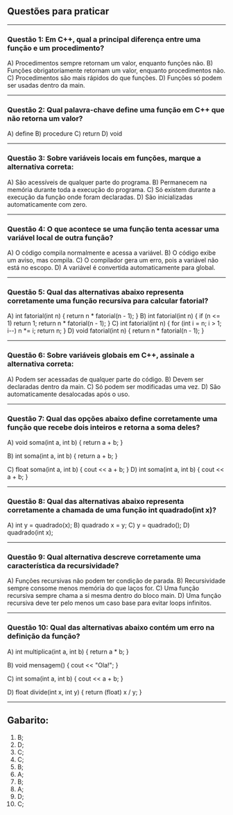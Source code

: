 ## Questões para praticar

---

### Questão 1: Em C++, qual a principal diferença entre uma função e um procedimento?

A) Procedimentos sempre retornam um valor, enquanto funções não.
B) Funções obrigatoriamente retornam um valor, enquanto procedimentos não.
C) Procedimentos são mais rápidos do que funções.
D) Funções só podem ser usadas dentro da main.

---

### Questão 2: Qual palavra-chave define uma função em C++ que não retorna um valor?

A) define
B) procedure
C) return
D) void

---

### Questão 3:  Sobre variáveis locais em funções, marque a alternativa correta:

A) São acessíveis de qualquer parte do programa.
B) Permanecem na memória durante toda a execução do programa.
C) Só existem durante a execução da função onde foram declaradas.
D) São inicializadas automaticamente com zero.

---

### Questão 4: O que acontece se uma função tenta acessar uma variável local de outra função?

A) O código compila normalmente e acessa a variável.
B) O código exibe um aviso, mas compila.
C) O compilador gera um erro, pois a variável não está no escopo.
D) A variável é convertida automaticamente para global.

---

### Questão 5: Qual das alternativas abaixo representa corretamente uma função recursiva para calcular fatorial?

A)
int fatorial(int n) {
    return n * fatorial(n - 1);
}
B)
int fatorial(int n) {
    if (n <= 1) return 1;
    return n * fatorial(n - 1);
}
C)
int fatorial(int n) {
    for (int i = n; i > 1; i--)
        n *= i;
    return n;
}
D)
void fatorial(int n) {
    return n * fatorial(n - 1);
}


---

### Questão 6: Sobre variáveis globais em C++, assinale a alternativa correta:

A) Podem ser acessadas de qualquer parte do código.
B) Devem ser declaradas dentro da main.
C) Só podem ser modificadas uma vez.
D) São automaticamente desalocadas após o uso.

---

### Questão 7: Qual das opções abaixo define corretamente uma função que recebe dois inteiros e retorna a soma deles?

A) 
void soma(int a, int b) {
    return a + b;
}

B)
int soma(int a, int b) {
    return a + b;
}

C) 
float soma(int a, int b) {
    cout << a + b;
}
D) 
int soma(int a, int b) {
    cout << a + b;
}


---

### Questão 8: Qual das alternativas abaixo representa corretamente a chamada de uma função int quadrado(int x)?

A) int y = quadrado(x);
B) quadrado x = y;
C) y = quadrado();
D) quadrado(int x);

---

### Questão 9: Qual alternativa descreve corretamente uma característica da recursividade?

A) Funções recursivas não podem ter condição de parada.
B) Recursividade sempre consome menos memória do que laços for.
C) Uma função recursiva sempre chama a si mesma dentro do bloco main.
D) Uma função recursiva deve ter pelo menos um caso base para evitar loops infinitos.

---

### Questão 10: Qual das alternativas abaixo contém um erro na definição da função?

A) 
int multiplica(int a, int b) {
    return a * b;
}

B) 
void mensagem() {
    cout << "Ola!";
}

C) 
int soma(int a, int b) {
    cout << a + b;
}

D) 
float divide(int x, int y) {
    return (float) x / y;
}

---


## Gabarito:

1) B;
2) D;
3) C;
4) C;
5) B;
6) A;
7) B;
8) A;
9) D;
10) C;
